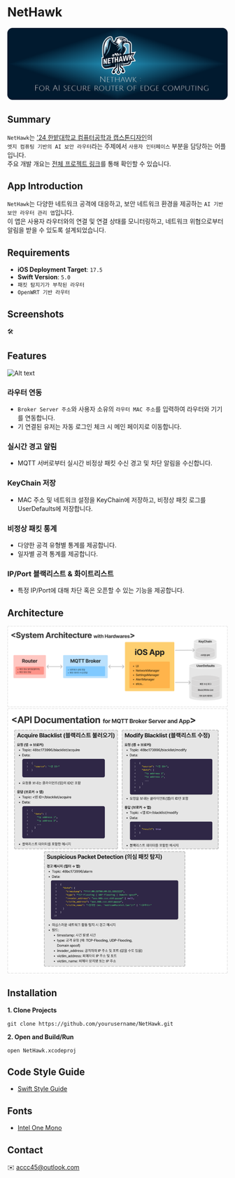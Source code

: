# NetHawk

![Alt text](/imgs/NetHawk-Title2.png)

## Summary
`NetHawk`는 ['24 한밭대학교 컴퓨터공학과 캡스톤디자인](https://github.com/HBNU-SWUNIV/come-capstone24-mobitoa)의  
`엣지 컴퓨팅 기반의 AI 보안 라우터`라는 주제에서 `사용자 인터페이스` 부분을 담당하는 어플입니다.  
주요 개발 개요는 [전체 프로젝트 링크](https://github.com/HBNU-SWUNIV/come-capstone24-mobitoa)를 통해 확인할 수 있습니다.

## App Introduction
`NetHawk`는 다양한 네트워크 공격에 대응하고, 보안 네트워크 환경을 제공하는 `AI 기반 보안 라우터 관리 앱`입니다.  
이 앱은 사용자 라우터와의 연결 및 연결 상태를 모니터링하고, 네트워크 위협으로부터 알림을 받을 수 있도록 설계되었습니다.

## Requirements
- **iOS Deployment Target**: `17.5`
- **Swift Version**: `5.0`
- `패킷 탐지기가 부착된 라우터`
- `OpenWRT 기반 라우터`  
  
## Screenshots
🛠️

## Features
![Alt text](/imgs/MainFeatures.ver2.png)
### 라우터 연동
- `Broker Server 주소`와 사용자 소유의 `라우터 MAC 주소`를 입력하여 라우터와 기기를 연동합니다. 
- 기 연결된 유저는 자동 로그인 체크 시 메인 페이지로 이동합니다.
  
### 실시간 경고 알림
- MQTT 서버로부터 실시간 비정상 패킷 수신 경고 및 차단 알림을 수신합니다.
  
### KeyChain 저장
- MAC 주소 및 네트워크 설정을 KeyChain에 저장하고, 비정상 패킷 로그를 UserDefaults에 저장합니다.

### 비정상 패킷 통계
- 다양한 공격 유형별 통계를 제공합니다.
- 일자별 공격 통계를 제공합니다.

### IP/Port 블랙리스트 & 화이트리스트
- 특정 IP/Port에 대해 차단 혹은 오픈할 수 있는 기능을 제공합니다.
  

## Architecture
![Alt text](imgs/SystemArch.ver2.png)
![Alt text](<imgs/API 명세.png>)


## Installation
**1. Clone Projects**
```
git clone https://github.com/yourusername/NetHawk.git
```
**2. Open and Build/Run**
~~~ 
open NetHawk.xcodeproj 
~~~


## Code Style Guide
- [Swift Style Guide](https://github.com/StyleShare/swift-style-guide)

## Fonts
- [Intel One Mono](https://github.com/intel/intel-one-mono)


## Contact
✉️ [accc45@outlook.com](mailto:accc45@outlook.com)